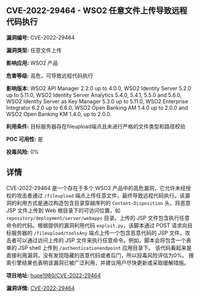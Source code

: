 ## CVE-2022-29464 - WSO2 任意文件上传导致远程代码执行

**漏洞编号:** CVE-2022-29464

**漏洞类型:** 任意文件上传

**影响应用:** WSO2 产品

**危害等级:** 高危，可导致远程代码执行

**影响版本:** WSO2 API Manager 2.2.0 up to 4.0.0, WSO2 Identity Server 5.2.0 up to 5.11.0, WSO2 Identity Server Analytics 5.4.0, 5.4.1, 5.5.0 and 5.6.0, WSO2 Identity Server as Key Manager 5.3.0 up to 5.11.0, WSO2 Enterprise Integrator 6.2.0 up to 6.6.0, WSO2 Open Banking AM 1.4.0 up to 2.0.0 and WSO2 Open Banking KM 1.4.0, up to 2.0.0.

**利用条件:** 目标服务器存在fileupload端点且未进行严格的文件类型和路径校验

**POC 可用性:** 是

**投毒风险:** 0%

## 详情

CVE-2022-29464 是一个存在于多个 WSO2 产品中的高危漏洞，它允许未经授权的攻击者通过 `/fileupload` 端点上传任意文件，最终导致远程代码执行。该漏洞的利用方式是通过构造包含目录穿越序列的 `Content-Disposition` 头，将恶意 JSP 文件上传到 Web 根目录下的可访问位置，如 `repository/deployment/server/webapps` 目录。上传的 JSP 文件包含执行任意命令的代码。根据提供的漏洞利用代码 `exploit.py`，该脚本通过 POST 请求向目标服务器的 `/fileupload/toolsAny` 端点上传一个包含恶意代码的 JSP 文件。攻击者可以通过访问上传的 JSP 文件来执行任意命令。例如，脚本会将包含一个表单的 JSP shell 上传到 `/authenticationendpoint` 应用目录下。 该代码看起来是直接利用漏洞，没有发现隐藏的恶意代码或者后门，所以投毒风险评估为0%。 搜索引擎结果也表明该漏洞已被广泛利用，并建议用户尽快更新或采取缓解措施。

**项目地址:** [hupe1980/CVE-2022-29464](https://github.com/hupe1980/CVE-2022-29464)

**漏洞详情:** [CVE-2022-29464](https://nvd.nist.gov/vuln/detail/CVE-2022-29464)